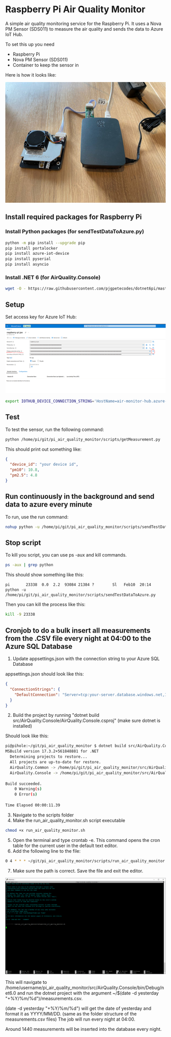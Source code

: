 # Raspberry Pi Air Quality Monitor

A simple air quality monitoring service for the Raspberry Pi. It uses a Nova PM Sensor (SDS011) to measure the air
quality and sends the data to Azure IoT Hub.

To set this up you need

- Raspberry Pi
- Nova PM Sensor (SDS011)
- Container to keep the sensor in

Here is how it looks like:

![image](wiki/air-quality-monitor.jpg)

## Install required packages for Raspberry Pi

### Install Python packages (for sendTestDataToAzure.py)

```bash
python -m pip install --upgrade pip
pip install portalocker
pip install azure-iot-device
pip install pyserial
pip install asyncio
```

### Install .NET 6 (for AirQuality.Console)

```bash
wget -O - https://raw.githubusercontent.com/pjgpetecodes/dotnet6pi/master/install.sh | sudo bash
```

## Setup

Set access key for Azure IoT Hub:

![image](wiki/azure-iot-hub-device-connection-string.png)

```bash
export IOTHUB_DEVICE_CONNECTION_STRING='HostName=air-monitor-hub.azure-devices.net;DeviceId=measuring-device-id;SharedAccessKey=XXXXXXXXX_YOUR_ACCESS_KEY_XXXXXX
```

## Test

To test the sensor, run the following command:

```bash
python /home/pi/git/pi_air_quality_monitor/scripts/getMeasurement.py
```

This should print out something like:

```json
{
  "device_id": "your device id",
  "pm10": 10.8,
  "pm2.5": 4.8
}
```

## Run continuously in the background and send data to azure every minute

To run, use the run command:

```bash
nohup python -u /home/pi/git/pi_air_quality_monitor/scripts/sendTestDataToAzure.py >> azurelog.log &
```

## Stop script

To kill you script, you can use ps -aux and kill commands.

```bash
ps -aux | grep python
```

This should show something like this:

```
pi       23338  0.0  2.2  93084 21384 ?        Sl   Feb10  20:14 python -u /home/pi/git/pi_air_quality_monitor/scripts/sendTestDataToAzure.py
```

Then you can kill the process like this:

```bash
kill -9 23338
```

## Cronjob to do a bulk insert all measurements from the .CSV file every night at 04:00 to the Azure SQL Database

1. Update appsettings.json with the connection string to your Azure SQL Database

appsettings.json should look like this:

```json
{
  "ConnectionStrings": {
    "DefaultConnection": "Server=tcp:your-server.database.windows.net,1433;Initial Catalog=your-database;Persist Security Info=False;User ID=your-user;Password=your-password;MultipleActiveResultSets=False;Encrypt=True;TrustServerCertificate=False;Connection Timeout=30;"
  }
}
```

2. Build the project by running "dotnet build src/AirQuality.Console/AirQuality.Console.csproj" (make sure dotnet is
   installed)

Should look like this:

```bash
pi@pihole:~/git/pi_air_quality_monitor $ dotnet build src/AirQuality.Console/AirQuality.Console.csproj
MSBuild version 17.3.2+561848881 for .NET
  Determining projects to restore...
  All projects are up-to-date for restore.
  AirQuality.Common -> /home/pi/git/pi_air_quality_monitor/src/AirQuality.Common/bin/Debug/net6.0/AirQuality.Common.dll
  AirQuality.Console -> /home/pi/git/pi_air_quality_monitor/src/AirQuality.Console/bin/Debug/net6.0/AirQuality.Console.dll

Build succeeded.
    0 Warning(s)
    0 Error(s)

Time Elapsed 00:00:11.39
```

3. Navigate to the scripts folder
4. Make the run_air_quality_monitor.sh script executable

```bash
chmod +x run_air_quality_monitor.sh
```

5. Open the terminal and type crontab -e. This command opens the cron table for the current user in the default text
   editor.
6. Add the following line to the file:

```bash
0 4 * * * ~/git/pi_air_quality_monitor/scripts/run_air_quality_monitor.sh
```

7. Make sure the path is correct. Save the file and exit the editor.

![image](wiki/crontab.PNG)

This will navigate to /home/username/pi_air_quality_monitor/src/AirQuality.Console/bin/Debug/net6.0 and run the dotnet
project with the argument ~/$(date -d yesterday "+%Y/%m/%d")/measurements.csv.

(date -d yesterday "+%Y/%m/%d") will get the date of yesterday and format it as YYYY/MM/DD. (same as the folder
structure of the measurements.csv files)
The job will run every night at 04:00.

Around 1440 measurements will be inserted into the database every night.


